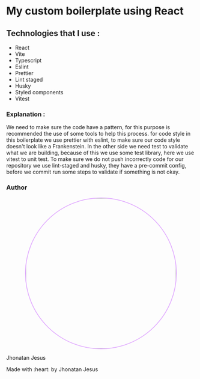 # My custom boilerplate using React

## Technologies that I use :

- React
- Vite
- Typescript
- Eslint
- Prettier
- Lint staged
- Husky
- Styled components
- Vitest

### Explanation :

We need to make sure the code have a pattern, for this purpose is recommended the use of some tools to help this process.
for code style in this boilerplate we use prettier with eslint, to make sure our code style doesn't look like a Frankenstein. In the other side we need test to validate what we are building, because of this we use some test library, here we use vitest to unit test. To make sure we do not push incorrectly code for our repository we use lint-staged and husky, they have a pre-commit config, before we commit run some steps to validate if something is not okay.

### Author

<div style="text-align:center; display:flex;flex-direction:column; align-items:center; gap:1rem; color:#14C8FE;">
<img src="https://avatars.githubusercontent.com/u/61719180?s=400&u=06b559d4e211817e13bb349ce04b562e5a12473e&v=4"
height="400px"
width="400px" style="border-radius:50%; border: solid 2px #e1acff;"
/>
</div>
<p> Jhonatan Jesus </p>
<p> Made with :heart: by Jhonatan Jesus</p>
